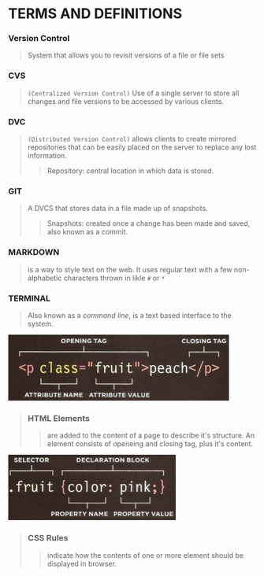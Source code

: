 # TERMS AND DEFINITIONS

### Version Control

> System that allows you to revisit versions of a file or file sets

### CVS
> `(Centralized Version Control)` Use of a single server to store all changes and file versions to be accessed by various clients. 

### DVC
> `(Distributed Version Control)` allows clients to create mirrored repositories that can be easily placed on the server to replace any lost information. 
>> Repository: central location in which data is stored. 

### GIT
> A DVCS that stores data in a file made up of snapshots. 
>> Snapshots: created once a change has been made and saved, also known as a commit.

### MARKDOWN
> is a way to style text on the web. It uses regular text with a few non-alphabetic characters thrown in likle `#` or `*`

### TERMINAL
> Also known as a *command line*, is a text based interface to the system. 


![HTML ELEMENTS](Capture.png)
>### HTML Elements
>> are added to the content of a page to describe it's structure. An element consists of openeing and closing tag, plus it's content.


![CSS RULES](capture2.png)
>### CSS Rules
>> indicate how the contents of one or more element should be displayed in browser. 